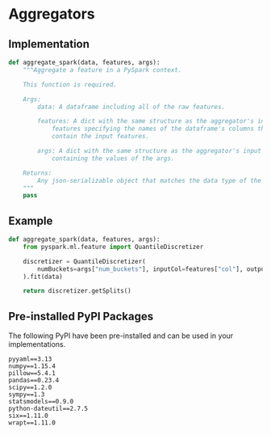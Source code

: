 # Aggregators

## Implementation

```python
def aggregate_spark(data, features, args):
    """Aggregate a feature in a PySpark context.

    This function is required.

    Args:
        data: A dataframe including all of the raw features.

        features: A dict with the same structure as the aggregator's input
            features specifying the names of the dataframe's columns that
            contain the input features.

        args: A dict with the same structure as the aggregator's input args
            containing the values of the args.

    Returns:
        Any json-serializable object that matches the data type of the aggregator.
    """
    pass
```

## Example

```python
def aggregate_spark(data, features, args):
    from pyspark.ml.feature import QuantileDiscretizer

    discretizer = QuantileDiscretizer(
        numBuckets=args["num_buckets"], inputCol=features["col"], outputCol="_"
    ).fit(data)

    return discretizer.getSplits()
```

## Pre-installed PyPI Packages

The following PyPI have been pre-installed and can be used in your implementations.

```text
pyyaml==3.13
numpy==1.15.4
pillow==5.4.1
pandas==0.23.4
scipy==1.2.0
sympy==1.3
statsmodels==0.9.0
python-dateutil==2.7.5
six==1.11.0
wrapt==1.11.0
```
